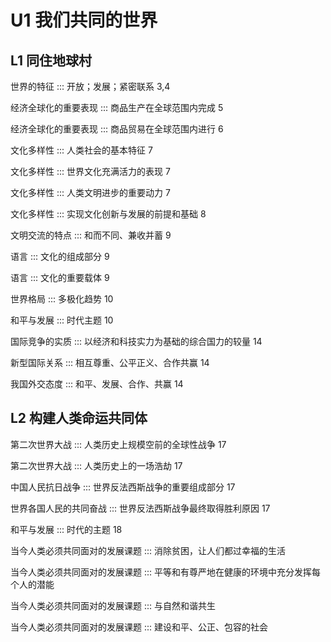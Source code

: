 # U1 我们共同的世界

## L1 同住地球村

世界的特征 ::: 开放；发展；紧密联系 3,4

经济全球化的重要表现 ::: 商品生产在全球范围内完成 5

经济全球化的重要表现 ::: 商品贸易在全球范围内进行 6

文化多样性 ::: 人类社会的基本特征 7

文化多样性 ::: 世界文化充满活力的表现 7
 
文化多样性 ::: 人类文明进步的重要动力 7

文化多样性 ::: 实现文化创新与发展的前提和基础 8

文明交流的特点 ::: 和而不同、兼收并蓄 9

语言 ::: 文化的组成部分 9

语言 ::: 文化的重要载体 9

世界格局 ::: 多极化趋势 10

和平与发展 ::: 时代主题 10

国际竞争的实质 ::: 以经济和科技实力为基础的综合国力的较量 14

新型国际关系 ::: 相互尊重、公平正义、合作共赢 14

我国外交态度 ::: 和平、发展、合作、共赢 14

## L2 构建人类命运共同体

第二次世界大战 ::: 人类历史上规模空前的全球性战争 17

第二次世界大战 ::: 人类历史上的一场浩劫 17

中国人民抗日战争 ::: 世界反法西斯战争的重要组成部分 17

世界各国人民的共同奋战 ::: 世界反法西斯战争最终取得胜利原因 17

和平与发展 ::: 时代的主题 18

当今人类必须共同面对的发展课题 ::: 消除贫困，让人们都过幸福的生活

当今人类必须共同面对的发展课题 ::: 平等和有尊严地在健康的环境中充分发挥每个人的潜能

当今人类必须共同面对的发展课题 ::: 与自然和谐共生

当今人类必须共同面对的发展课题 ::: 建设和平、公正、包容的社会


